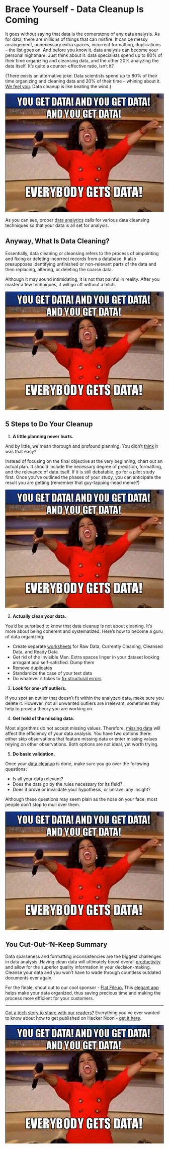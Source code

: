 <!-- Copy and paste the converted output. -->

<!-----
NEW: Check the "Suppress top comment" option to remove this info from the output.

Conversion time: 2.743 seconds.


Using this Markdown file:

1. Paste this output into your source file.
2. See the notes and action items below regarding this conversion run.
3. Check the rendered output (headings, lists, code blocks, tables) for proper
   formatting and use a linkchecker before you publish this page.

Conversion notes:

* Docs to Markdown version 1.0β29
* Sun Oct 11 2020 00:14:35 GMT-0700 (PDT)
* Source doc: Flatfile #2: Brace Yourself - Data Cleanup Is Coming
* This document has images: check for >>>>>  gd2md-html alert:  inline image link in generated source and store images to your server. NOTE: Images in exported zip file from Google Docs may not appear in  the same order as they do in your doc. Please check the images!


WARNING:
You have 2 H1 headings. You may want to use the "H1 -> H2" option to demote all headings by one level.

----->

# Brace Yourself - Data Cleanup Is Coming

It goes without saying that data is the cornerstone of any data analysis. As for data, there are millions of things that can misfire. It can be messy arrangement, unnecessary extra spaces, incorrect formatting, duplications – the list goes on. And before you know it, data analysis can become your personal nightmare. Just think about it: data specialists spend up to 80% of their time organizing and cleansing data, and the other 20% analyzing the data itself. It’s quite a counter-effective ratio, isn’t it?

(There exists an alternative joke: Data scientists spend up to 80% of their time organizing and cleaning data and 20% of their time – whining about it. [We feel you](https://hackernoon.com/tired-of-dirty-data-its-time-to-implement-a-data-scrubbing-initiative-7xbe3wxh). Data cleanup is like beating the wind.)



![alt_text](https://github.com/atherdon/newsletters/blob/master/archive/img/memes/october/4/7.jpg "image_tooltip")


As you can see, proper [data analytics](https://hackernoon.com/data-analytics-is-a-journey-p4k3ugj) calls for various data cleansing techniques so that your data is all set for analysis.


## Anyway, What Is Data Cleaning?

Essentially, data cleaning or cleansing refers to the process of pinpointing and fixing or deleting incorrect records from a database. It also presupposes identifying unfinished or non-relevant parts of the data and then replacing, altering, or deleting the coarse data.

Although it may sound intimidating, it is not that painful in reality. After you master a few techniques, it will go off without a hitch.



![alt_text](https://github.com/atherdon/newsletters/blob/master/archive/img/memes/october/4/7.jpg "image_tooltip")



## 5 Steps to Do Your Cleanup



1. **A little planning never hurts.**

And by little, we mean thorough and profound planning. You didn’t [think](https://hackernoon.com/how-to-think-like-a-data-scientist-or-data-analyst-7s983yg9) it was that easy?

Instead of focusing on the final objective at the very beginning, chart out an actual plan. It should include the necessary degree of precision, formatting, and the relevance of data itself. If it is still debatable, go for a pilot study first. Once you’ve outlined the phases of your study, you can anticipate the result you are getting (remember that guy-tapping-head meme?)



![alt_text](https://github.com/atherdon/newsletters/blob/master/archive/img/memes/october/4/7.jpg "image_tooltip")




2. **Actually clean your data.**

You’d be surprised to know that data cleanup is not about cleaning. It’s more about being coherent and systematized. Here’s how to become a guru of data organizing:



*   Create separate [worksheets](https://hackernoon.com/3-best-ways-to-import-json-to-google-sheets-ultimate-guide-3k8s24ya) for Raw Data, Currently Cleaning, Cleansed Data, and Ready Data
*   Get rid of the Invisible Man. Extra spaces linger in your dataset looking arrogant and self-satisfied. Dump them
*   Remove duplicates
*   Standardize the case of your text data
*   Do whatever it takes to [fix structural errors](https://hackernoon.com/use-up-sampling-and-weights-to-address-imbalance-data-problem-tc623y6v)
3. **Look for one-off outliers.**

If you spot an outlier that doesn’t fit within the analyzed data, make sure you delete it. However, not all unwanted outliers are irrelevant, sometimes they help to prove a theory you are working on.



4. **Get hold of the missing data.**

Most algorithms do not accept missing values. Therefore, [missing data](https://hackernoon.com/how-data-loss-without-any-data-recovery-can-destroy-tech-company-lw193ua5) will affect the efficiency of your data analysis. You have two options there: either skip observations that feature missing data or enter missing values relying on other observations. Both options are not ideal, yet worth trying.



5. **Do basic validation.**

Once your [data cleanup](https://hackernoon.com/the-essential-data-cleansing-checklist-0y443umt) is done, make sure you go over the following questions:



*   Is all your data relevant?
*   Does the data go by the rules necessary for its field?
*   Does it prove or invalidate your hypothesis, or unravel any insight?

Although these questions may seem plain as the nose on your face, most people don’t stop to mull over them.


![alt_text](https://github.com/atherdon/newsletters/blob/master/archive/img/memes/october/4/7.jpg "image_tooltip")



## You Cut-Out-‘N-Keep Summary

Data sparseness and formatting inconsistencies are the biggest challenges in data analysis. Having clean data will ultimately boost overall [productivity](https://hackernoon.com/the-mass-storing-of-data-can-turn-the-consumer-into-the-new-farmer-m63d3ezn) and allow for the superior quality information in your decision-making. Cleanse your data and you won’t have to wade through countless outdated documents ever again.

For the finale, shout out to our cool sponsor - [Flat File.io.](https://bit.ly/30AWyC4) This [elegant app](https://bit.ly/3notFmn) helps make your data organized, thus saving precious time and making the process more efficient for your customers.

***

[Got a tech story to share with our readers?](http://auth.hackernoon.com/) Everything you've ever wanted to know about how to get published on Hacker Noon - [get it here](https://hackernoon.com/how-to-get-published-on-hacker-noon-a-step-by-step-guide-zcp36rz).



![alt_text](https://github.com/atherdon/newsletters/blob/master/archive/img/memes/october/4/7.jpg "image_tooltip")
